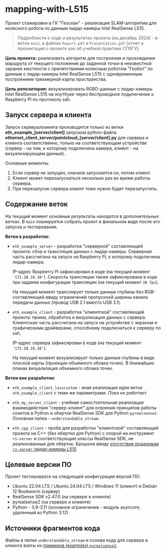 # mapping-with-L515
Проект стажировки в ГК "Геоскан" - реализация SLAM-алгоритма для колесного робота по данным лидар-камеры Intel RealSense L515. 

> Подробности о ходе и результатах проекта (на декабрь 2024) - в ветке `main`, в файлах `Report.pdf` и `Presentation.pdf` (отчет и презентация о проекте как об учебной практике СПбГУ). 

**Цель проекта:** реализовать алгоритм для построения и прохождения маршрута от текущего положения до заданной точки в неизвестной заранее местности с препятствиями колесным роботом "Геобот" по данным с лидар-камеры Intel RealSense L515 с одновременным построением трехмерной карты пространства.

**Цель репозитория:** визуализировать RGBD-данные с лидар-камеры Intel RealSense L515 на ноутбуке через беспроводное подключение к Raspberry Pi по протоколу ssh.


## Запуск сервера и клиента
Запуск сервера/клиента производится только из ветки **eth_example_[server/client]** запуском python-файла **ethernet_client_server/pointcloud_[server/client].py** для сервера и клиента соответственно, только на соответствующем устройстве (сервер - на том, к которому подключена камера, клиент - на визуализирующем данные). 

Основные моменты:
1. Если сервер не запущен, сначала запускается он, потом клиент.
2. Клиент может перезапускаться несколько раз во время работы сервера.
3. При перезапуске сервера клиент тоже нужно будет перезапустить.


## Содержание веток
На текущий момент основные результаты находятся в дополнительных ветках. В `main` планируется собрать проект в финальном виде после его запуска и тестирования.

**Ветки в разработке:**

- `eth_example_server` - разработка "серверной" составляющей проекта: сбор и трансляция данных с лидар-камеры. Серверная часть рассчитана на запуск на Raspberry Pi, к которому подключена лидар-камера.

  IP-адрес Raspberry Pi зафиксирован в коде (на текущий момент `'172.20.10.10'`). Скорость трансляции также зафиксирована в коде при задании конфигурации трансляции (на текущий момент `30 fps`).

  На текущий момент транслирует только данные глубины без RGB-составляющей ввиду ограничений пропускной ширины канала передачи данных (провод USB 2.1 вместо USB 3.1).
  
- `eth_example_client` - разработка "клиентской" составляющей проекта: прием, обработка и визуализация данных с сервера. Клиентская часть рассчитана на запуск на устройстве с экраном и графическими драйверами, способному подключаться к серверу по ssh.
  
  IP-адрес сервера зафиксирован в коде (на текущий момент `'172.20.10.10'`).

  На текущий момент визуализирует только данные глубины в виде плоской карты (проекции объемного облака точек). В ближайших планах визуализация объемного облака точек.

**Ветки вне разработки:**
  
- `eth_example_client_lesscustom` - иная реализация идеи ветки `eth_example_client` с теми же параметрами. *Пока не работает.*
  
- `eth_my_server_client` - учебная самостоятельная реализация взаимодействия "сервер-клиент" для освоения принципов работы сокетов в Python и обертки RealSense SDK для Python `pyrealsense2`. Основная папка - `understandable_stream`.
- `eth_cpp_client` - проба для разработки "клиентской" составляющей проекта на С++ (без обертки для Python) с опорой на инструмент `rs-server` и соответствующие классы RealSense SDK, не реализованные для оберток. *Брошена ввиду [отсутствия поддержки `rs-server` лидар-камеры L515](https://github.com/IntelRealSense/librealsense/issues/13717).*


## Целевые версии ПО
Проект тестировался на следующей конфигурации версий ПО:
- Ubuntu 22.04 LTS / Ubuntu 24.04 LTS / Windows 11 (клиент) и Debian 12 Bookworm (сервер)
- RealSense SDK v2.47.0 (на сервере и клиенте)
- pyrealsense2 (на сервере и клиенте)
- Python - 3.9-3.11 (основное ограничение - модуль asyncore, удаленный из Python 3.12)


## Источники фрагментов кода
Файлы в папке `understandable_stream` и основа кода для сервера и клиента взяты из [примеров (examples) `pyrealsense2`](https://github.com/IntelRealSense/librealsense/tree/master/wrappers/python/examples/).
